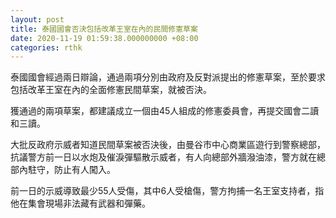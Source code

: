 ```yaml
---
layout: post
title: 泰國國會否決包括改革王室在內的民間修憲草案
date: 2020-11-19 01:59:38.000000000 +08:00
categories: rthk
---
```


泰國國會經過兩日辯論，通過兩項分別由政府及反對派提出的修憲草案，至於要求包括改革王室在內的全面修憲民間草案，就被否決。

獲通過的兩項草案，都建議成立一個由45人組成的修憲委員會，再提交國會二讀和三讀。

大批反政府示威者知道民間草案被否決後，由曼谷市中心商業區遊行到警察總部，抗議警方前一日以水炮及催淚彈驅散示威者，有人向總部外牆潑油漆，警方就在總部內駐守，防止有人闖入。

前一日的示威導致最少55人受傷，其中6人受槍傷，警方拘捕一名王室支持者，指他在集會現場非法藏有武器和彈藥。
